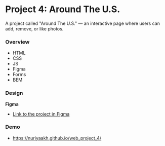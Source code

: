 # Project 4: Around The U.S.
A project called "Around The U.S." — an interactive page where users can add, remove, or like photos.

### Overview
* HTML
* CSS
* JS
* Figma
* Forms
* BEM
### Design

**Figma**

* [Link to the project in Figma](https://www.figma.com/file/SurN1jaeEQIhuZEDMhmWWf/Sprint-4-Around-The-U.S.-desktop-mobile?node-id=0%3A1)

### Demo

* https://nuriyaakh.github.io/web_project_4/


